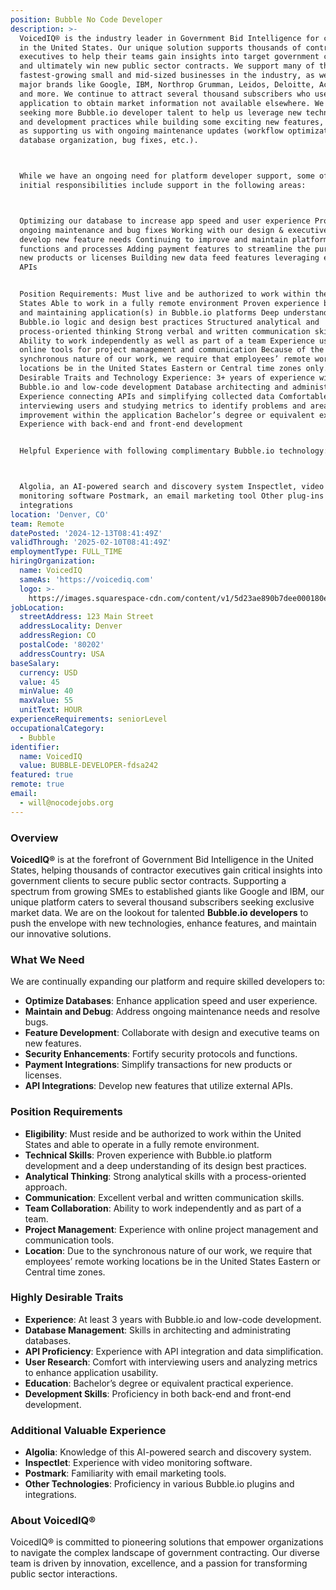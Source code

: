 ```yaml
---
position: Bubble No Code Developer
description: >-
  VoicedIQ® is the industry leader in Government Bid Intelligence for companies
  in the United States. Our unique solution supports thousands of contractor
  executives to help their teams gain insights into target government customers
  and ultimately win new public sector contracts. We support many of the
  fastest-growing small and mid-sized businesses in the industry, as well as
  major brands like Google, IBM, Northrop Grumman, Leidos, Deloitte, Accenture,
  and more. We continue to attract several thousand subscribers who use our
  application to obtain market information not available elsewhere. We are
  seeking more Bubble.io developer talent to help us leverage new technologies
  and development practices while building some exciting new features, as well
  as supporting us with ongoing maintenance updates (workflow optimization,
  database organization, bug fixes, etc.).



  While we have an ongoing need for platform developer support, some of the
  initial responsibilities include support in the following areas:



  Optimizing our database to increase app speed and user experience Providing
  ongoing maintenance and bug fixes Working with our design & executive teams to
  develop new feature needs Continuing to improve and maintain platform security
  functions and processes Adding payment features to streamline the purchase of
  new products or licenses Building new data feed features leveraging external
  APIs


  Position Requirements: Must live and be authorized to work within the United
  States Able to work in a fully remote environment Proven experience building
  and maintaining application(s) in Bubble.io platforms Deep understanding of
  Bubble.io logic and design best practices Structured analytical and
  process-oriented thinking Strong verbal and written communication skills
  Ability to work independently as well as part of a team Experience using
  online tools for project management and communication Because of the
  synchronous nature of our work, we require that employees’ remote working
  locations be in the United States Eastern or Central time zones only. Highly
  Desirable Traits and Technology Experience: 3+ years of experience with
  Bubble.io and low-code development Database architecting and administration
  Experience connecting APIs and simplifying collected data Comfortable
  interviewing users and studying metrics to identify problems and areas of
  improvement within the application Bachelor’s degree or equivalent experience
  Experience with back-end and front-end development


  Helpful Experience with following complimentary Bubble.io technology:



  Algolia, an AI-powered search and discovery system Inspectlet, video
  monitoring software Postmark, an email marketing tool Other plug-ins &
  integrations
location: 'Denver, CO'
team: Remote
datePosted: '2024-12-13T08:41:49Z'
validThrough: '2025-02-10T08:41:49Z'
employmentType: FULL_TIME
hiringOrganization:
  name: VoicedIQ
  sameAs: 'https://voicediq.com'
  logo: >-
    https://images.squarespace-cdn.com/content/v1/5d23ae890b7dee000180ec51/b320cb1a-20e6-4e4c-b184-dd8bac9eb6bf/VoicedIQr+Black.png?format=750w
jobLocation:
  streetAddress: 123 Main Street
  addressLocality: Denver
  addressRegion: CO
  postalCode: '80202'
  addressCountry: USA
baseSalary:
  currency: USD
  value: 45
  minValue: 40
  maxValue: 55
  unitText: HOUR
experienceRequirements: seniorLevel
occupationalCategory:
  - Bubble
identifier:
  name: VoicedIQ
  value: BUBBLE-DEVELOPER-fdsa242
featured: true
remote: true
email:
  - will@nocodejobs.org
---
```



### Overview
**VoicedIQ®** is at the forefront of Government Bid Intelligence in the United States, helping thousands of contractor executives gain critical insights into government clients to secure public sector contracts. Supporting a spectrum from growing SMEs to established giants like Google and IBM, our unique platform caters to several thousand subscribers seeking exclusive market data. We are on the lookout for talented **Bubble.io developers** to push the envelope with new technologies, enhance features, and maintain our innovative solutions.

### What We Need
We are continually expanding our platform and require skilled developers to:
- **Optimize Databases**: Enhance application speed and user experience.
- **Maintain and Debug**: Address ongoing maintenance needs and resolve bugs.
- **Feature Development**: Collaborate with design and executive teams on new features.
- **Security Enhancements**: Fortify security protocols and functions.
- **Payment Integrations**: Simplify transactions for new products or licenses.
- **API Integrations**: Develop new features that utilize external APIs.

### Position Requirements
- **Eligibility**: Must reside and be authorized to work within the United States and able to operate in a fully remote environment.
- **Technical Skills**: Proven experience with Bubble.io platform development and a deep understanding of its design best practices.
- **Analytical Thinking**: Strong analytical skills with a process-oriented approach.
- **Communication**: Excellent verbal and written communication skills.
- **Team Collaboration**: Ability to work independently and as part of a team.
- **Project Management**: Experience with online project management and communication tools.
- **Location**: Due to the synchronous nature of our work, we require that employees’ remote working locations be in the United States Eastern or Central time zones.

### Highly Desirable Traits
- **Experience**: At least 3 years with Bubble.io and low-code development.
- **Database Management**: Skills in architecting and administrating databases.
- **API Proficiency**: Experience with API integration and data simplification.
- **User Research**: Comfort with interviewing users and analyzing metrics to enhance application usability.
- **Education**: Bachelor’s degree or equivalent practical experience.
- **Development Skills**: Proficiency in both back-end and front-end development.

### Additional Valuable Experience
- **Algolia**: Knowledge of this AI-powered search and discovery system.
- **Inspectlet**: Experience with video monitoring software.
- **Postmark**: Familiarity with email marketing tools.
- **Other Technologies**: Proficiency in various Bubble.io plugins and integrations.

### About VoicedIQ®
VoicedIQ® is committed to pioneering solutions that empower organizations to navigate the complex landscape of government contracting. Our diverse team is driven by innovation, excellence, and a passion for transforming public sector interactions.

